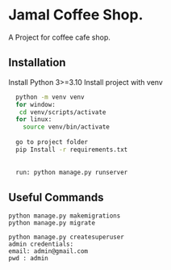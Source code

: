 
# Jamal Coffee Shop. 

A Project for coffee cafe shop.



## Installation
Install Python 3>=3.10
Install project with venv

```bash
  python -m venv venv
  for window:
   cd venv/scripts/activate
  for linux: 
    source venv/bin/activate
    
  go to project folder
  pip Install -r requirements.txt
 
 
  run: python manage.py runserver

```
## Useful Commands
```
python manage.py makemigrations
python manage.py migrate

python manage.py createsuperuser
admin credentials:
email: admin@gmail.com
pwd : admin
```
